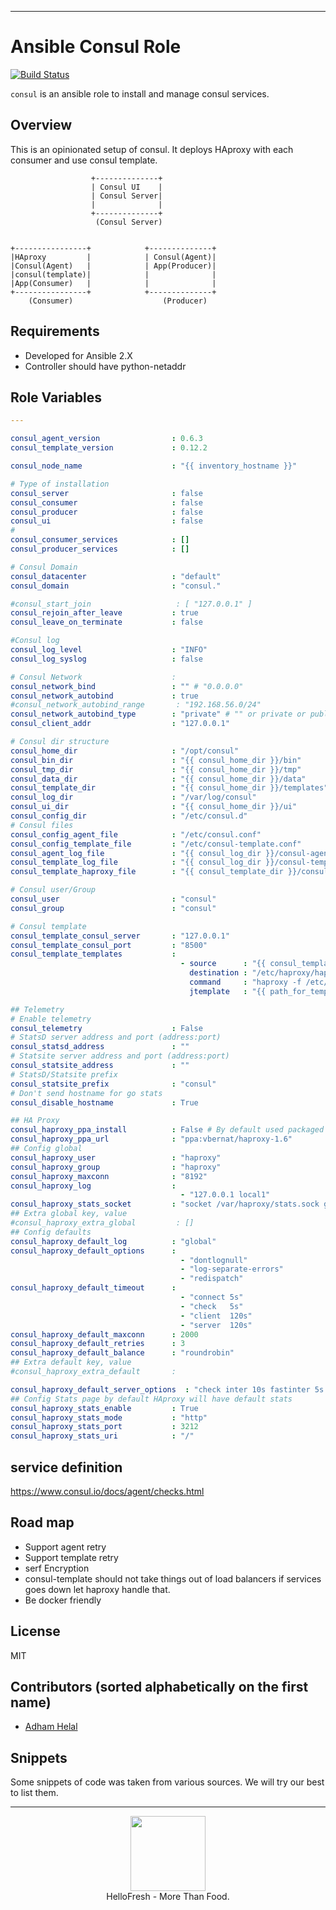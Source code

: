 --------
# Ansible Consul Role
[![Build Status](https://travis-ci.org/hellofresh/ansible-consul.svg?branch=master)](https://travis-ci.org/hellofresh/ansible-consul)

`consul` is an ansible role to install and manage consul services.


## Overview

This is an opinionated setup of consul. It deploys HAproxy with each consumer and use consul template.

```
                  +--------------+
                  | Consul UI    |
                  | Consul Server|
                  |              |
                  +--------------+
                   (Consul Server)


+----------------+            +--------------+
|HAproxy         |            | Consul(Agent)|
|Consul(Agent)   |            | App(Producer)|
|consul(template)|            |              |
|App(Consumer)   |            |              |
+----------------+            +--------------+
    (Consumer)                    (Producer)
```


Requirements
------------

 - Developed for Ansible 2.X
 - Controller should have python-netaddr

Role Variables
--------------

```yaml
---

consul_agent_version                : 0.6.3
consul_template_version             : 0.12.2

consul_node_name                    : "{{ inventory_hostname }}"

# Type of installation
consul_server                       : false
consul_consumer                     : false
consul_producer                     : false
consul_ui                           : false
#
consul_consumer_services            : []
consul_producer_services            : []

# Consul Domain
consul_datacenter                   : "default"
consul_domain                       : "consul."

#consul_start_join                   : [ "127.0.0.1" ]
consul_rejoin_after_leave           : true
consul_leave_on_terminate           : false

#Consul log
consul_log_level                    : "INFO"
consul_log_syslog                   : false

# Consul Network                    :
consul_network_bind                 : "" # "0.0.0.0"
consul_network_autobind             : true
#consul_network_autobind_range       : "192.168.56.0/24"
consul_network_autobind_type        : "private" # "" or private or public
consul_client_addr                  : "127.0.0.1"

# Consul dir structure
consul_home_dir                     : "/opt/consul"
consul_bin_dir                      : "{{ consul_home_dir }}/bin"
consul_tmp_dir                      : "{{ consul_home_dir }}/tmp"
consul_data_dir                     : "{{ consul_home_dir }}/data"
consul_template_dir                 : "{{ consul_home_dir }}/templates"
consul_log_dir                      : "/var/log/consul"
consul_ui_dir                       : "{{ consul_home_dir }}/ui"
consul_config_dir                   : "/etc/consul.d"
# Consul files
consul_config_agent_file            : "/etc/consul.conf"
consul_config_template_file         : "/etc/consul-template.conf"
consul_agent_log_file               : "{{ consul_log_dir }}/consul-agent.log"
consul_template_log_file            : "{{ consul_log_dir }}/consul-template.log"
consul_template_haproxy_file        : "{{ consul_template_dir }}/consul_template.cnf"

# Consul user/Group
consul_user                         : "consul"
consul_group                        : "consul"

# Consul template
consul_template_consul_server       : "127.0.0.1"
consul_template_consul_port         : "8500"
consul_template_templates           :
                                      - source      : "{{ consul_template_haproxy_file }}"
                                        destination : "/etc/haproxy/haproxy.cfg"
                                        command     : "haproxy -f /etc/haproxy/haproxy.cfg -c && sudo service haproxy reload"
                                        jtemplate   : "{{ path_for_template }}haproxy.ctmp.j2"

## Telemetry
# Enable telemetry
consul_telemetry                    : False
# StatsD server address and port (address:port)
consul_statsd_address               : ""
# Statsite server address and port (address:port)
consul_statsite_address             : ""
# StatsD/Statsite prefix
consul_statsite_prefix              : "consul"
# Don't send hostname for go stats
consul_disable_hostname             : True

## HA Proxy
consul_haproxy_ppa_install          : False # By default used packaged version of Haproxy
consul_haproxy_ppa_url              : "ppa:vbernat/haproxy-1.6"
## Config global
consul_haproxy_user                 : "haproxy"
consul_haproxy_group                : "haproxy"
consul_haproxy_maxconn              : "8192"
consul_haproxy_log                  :
                                      - "127.0.0.1 local1"
consul_haproxy_stats_socket         : "socket /var/haproxy/stats.sock group {{ consul_group }} mode 660 level admin"
## Extra global key, value
#consul_haproxy_extra_global         : []
## Config defaults
consul_haproxy_default_log          : "global"
consul_haproxy_default_options      :
                                      - "dontlognull"
                                      - "log-separate-errors"
                                      - "redispatch"
consul_haproxy_default_timeout      :
                                      - "connect 5s"
                                      - "check   5s"
                                      - "client  120s"
                                      - "server  120s"
consul_haproxy_default_maxconn      : 2000
consul_haproxy_default_retries      : 3
consul_haproxy_default_balance      : "roundrobin"
## Extra default key, value
#consul_haproxy_extra_default       :

consul_haproxy_default_server_options  : "check inter 10s fastinter 5s downinter 8s rise 3 fall 2"
## Config Stats page by default HAproxy will have default stats
consul_haproxy_stats_enable         : True
consul_haproxy_stats_mode           : "http"
consul_haproxy_stats_port           : 3212
consul_haproxy_stats_uri            : "/"
```
service definition
----
https://www.consul.io/docs/agent/checks.html

Road map
-----
- Support agent retry
- Support template retry
- serf Encryption
- consul-template should not take things out of load balancers if services goes down let haproxy handle that.
- Be docker friendly


License
-------
MIT


Contributors (sorted alphabetically on the first name)
------------------
* [Adham Helal](https://github.com/ahelal)


Snippets
-------
Some snippets of code was taken from various sources. We will try our best to list them.

--------

<p align="center">
  <a href="https://hellofresh.com">
    <img  width="120" src="https://www.hellofresh.de/images/hellofresh/press/HelloFresh_Logo.png">
  </a><br>
  HelloFresh - More Than Food.
</p>


